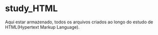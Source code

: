 # study_HTML
Aqui estar armazenado, todos os arquivos criados ao longo do estudo de HTML(Hypertext Markup Language).
